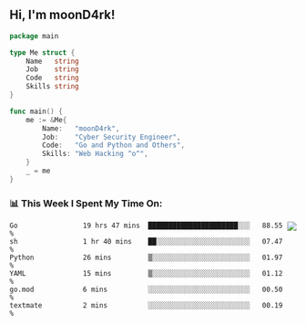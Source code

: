 <h2> Hi, I'm moonD4rk!</h2>

```go
package main

type Me struct {
	Name   string
	Job    string
	Code   string
	Skills string
}

func main() {
	me := &Me{
		Name:   "moonD4rk",
		Job:    "Cyber Security Engineer",
		Code:   "Go and Python and Others",
		Skills: "Web Hacking ^o^",
	}
	_ = me
}
```

<h3>📊 This Week I Spent My Time On:</h3>
<img align='right' src="https://github-readme-stats.vercel.app/api?username=moond4rk&show_icons=true&theme=radical">

<!--START_SECTION:waka-->

```text
Go                19 hrs 47 mins  ██████████████████████░░░   88.55 %
sh                1 hr 40 mins    ██░░░░░░░░░░░░░░░░░░░░░░░   07.47 %
Python            26 mins         ▒░░░░░░░░░░░░░░░░░░░░░░░░   01.97 %
YAML              15 mins         ▒░░░░░░░░░░░░░░░░░░░░░░░░   01.12 %
go.mod            6 mins          ░░░░░░░░░░░░░░░░░░░░░░░░░   00.50 %
textmate          2 mins          ░░░░░░░░░░░░░░░░░░░░░░░░░   00.19 %
```

<!--END_SECTION:waka-->

